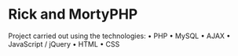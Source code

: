 # Rick and MortyPHP
 
Project carried out using the technologies:
• PHP
• MySQL
• AJAX
• JavaScript / jQuery
• HTML
• CSS
